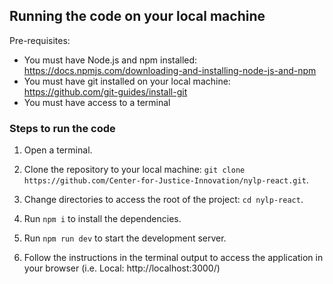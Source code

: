 
  ## Running the code on your local machine

  Pre-requisites: 

  - You must have Node.js and npm installed: https://docs.npmjs.com/downloading-and-installing-node-js-and-npm
  - You must have git installed on your local machine: https://github.com/git-guides/install-git
  - You must have access to a terminal

  ### Steps to run the code

  1) Open a terminal.
  
  2) Clone the repository to your local machine: `git clone https://github.com/Center-for-Justice-Innovation/nylp-react.git`.

  3) Change directories to access the root of the project: `cd nylp-react`.

  3) Run `npm i` to install the dependencies.

  4) Run `npm run dev` to start the development server.

  5) Follow the instructions in the terminal output to access the application in your browser (i.e. Local: http://localhost:3000/)
  